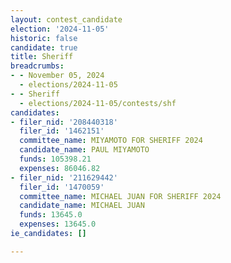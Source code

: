 ```yaml
---
layout: contest_candidate
election: '2024-11-05'
historic: false
candidate: true
title: Sheriff
breadcrumbs:
- - November 05, 2024
  - elections/2024-11-05
- - Sheriff
  - elections/2024-11-05/contests/shf
candidates:
- filer_nid: '208440318'
  filer_id: '1462151'
  committee_name: MIYAMOTO FOR SHERIFF 2024
  candidate_name: PAUL MIYAMOTO
  funds: 105398.21
  expenses: 86046.82
- filer_nid: '211629442'
  filer_id: '1470059'
  committee_name: MICHAEL JUAN FOR SHERIFF 2024
  candidate_name: MICHAEL JUAN
  funds: 13645.0
  expenses: 13645.0
ie_candidates: []

---
```


